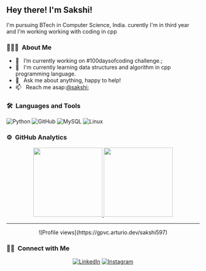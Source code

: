 <h2>Hey there! I'm Sakshi!</h2>
I'm pursuing BTech in Computer Science, India. curently I'm in third year and I'm working working with coding in cpp

<h3> 👨🏻‍💻 &nbsp;About Me </h3>

- 🤔 &nbsp; I’m currently working on #100daysofcoding challenge.;
- 💼 &nbsp; I'm currently learning data structures and algorithm in cpp programming language.
- 🌱 &nbsp; Ask me about anything, happy to help!
- 📫 &nbsp; Reach me asap:<a href="https://www.linkedin.com/in/sakshi-lambe-773045203/"  target="_blank" >@sakshi</a>;

### 🛠 &nbsp;Languages and Tools

  ![Python](https://img.shields.io/badge/-Python-333333?style=flat&logo=python)
  ![GitHub](https://img.shields.io/badge/-GitHub-333333?style=flat&logo=github)
  ![MySQL](https://img.shields.io/badge/-MySQL-333333?style=flat&logo=mysql)
  ![Linux](https://img.shields.io/badge/-Linux-003366?style=flat&logo=linux)



### ⚙️ &nbsp;GitHub Analytics

<p align="center">
<a href="https://github.com/sakshi597">
  <img height="180em" src="https://github-readme-stats-eight-theta.vercel.app/api?username=sakshi597&show_icons=true&theme=buefy&include_all_commits=true&count_private=true"/>
  <img height="180em" src="https://github-readme-stats-eight-theta.vercel.app/api/top-langs/?username=sakshi597&layout=compact&langs_count=8&theme=buefy"/>
</a>
</p>

---

<p align="center">
![Profile views](https://gpvc.arturio.dev/sakshi597)
</p>

### 🤝🏻 &nbsp;Connect with Me 

<p align="center">
<a href="https://www.linkedin.com/in/sakshi-lambe-773045203/"><img alt="LinkedIn" src="https://img.shields.io/badge/linkedin-sakshi597-blue"></a>
<a href="https://www.instagram.com/sakshilambe7.ul/"><img alt="Instagram" src="https://img.shields.io/badge/instagram-sakshilambe7.ul-red"></a>
</p>
